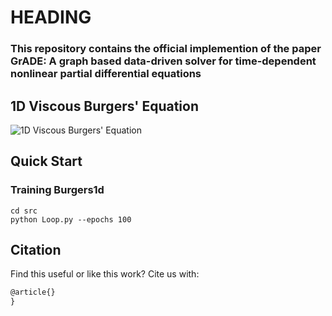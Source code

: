 # HEADING
### This repository contains the official implemention of the paper  GrADE: A graph based data-driven solver for time-dependent nonlinear partial differential equations
## 1D Viscous Burgers' Equation

![1D Viscous Burgers' Equation](../img/burger1d/burger_eq.png "1D Viscous Burgers' Equation")

## Quick Start

### Training Burgers1d

```
cd src
python Loop.py --epochs 100
```

## Citation
Find this useful or like this work? Cite us with:
```latex
@article{}
}
```
